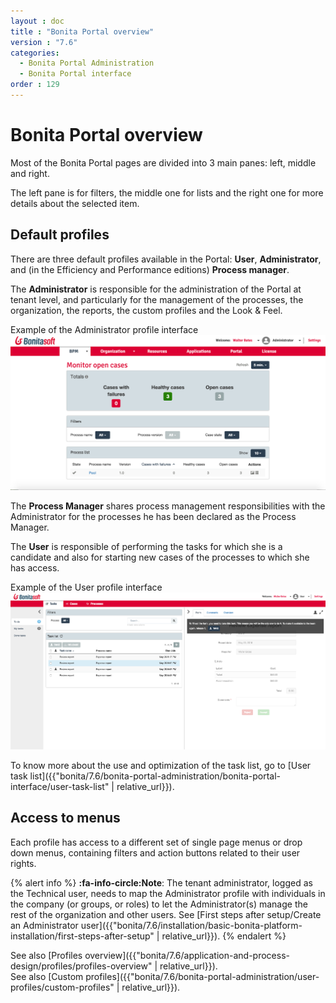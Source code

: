 ```yaml
---
layout : doc
title : "Bonita Portal overview"
version : "7.6"
categories:
  - Bonita Portal Administration
  - Bonita Portal interface
order : 129
---
```

# Bonita Portal overview

Most of the Bonita Portal pages are divided into 3 main panes: left, middle and right.

The left pane is for filters, the middle one for lists and the right one for more details about the selected item.

## Default profiles

There are three default profiles available in the Portal: **User**, **Administrator**, and (in the Efficiency and Performance editions) **Process manager**.

The **Administrator** is responsible for the administration of the Portal at tenant level, and particularly for the management of the processes, the organization, the reports, the custom profiles and the Look & Feel.

Example of the Administrator profile interface
![](images/images-6_0/admin_view7.1.png)<!--{.img-responsive}-->

The **Process Manager** shares process management responsibilities with the Administrator for the processes he has been declared as the Process Manager.

The **User** is responsible of performing the tasks for which she is a candidate and also for starting new cases of the processes to which she has access.

Example of the User profile interface
![](images/user_tasklist.png)<!--{.img-responsive}-->

To know more about the use and optimization of the task list, go to [User task list]({{"bonita/7.6/bonita-portal-administration/bonita-portal-interface/user-task-list" | relative_url}}).

## Access to menus

Each profile has access to a different set of single page menus or drop down menus, containing filters and action buttons related to their user rights.

{% alert info %}
**:fa-info-circle:Note**: The tenant administrator, logged as the Technical user, needs to map the Administrator profile with individuals in the company (or groups, or roles) to let the Administrator(s) manage the rest of the organization and other users. See [First steps after setup/Create an Administrator user]({{"bonita/7.6/installation/basic-bonita-platform-installation/first-steps-after-setup" | relative_url}}).
{% endalert %}

See also [Profiles overview]({{"bonita/7.6/application-and-process-design/profiles/profiles-overview" | relative_url}}).  
See also [Custom profiles]({{"bonita/7.6/bonita-portal-administration/user-profiles/custom-profiles" | relative_url}}).
